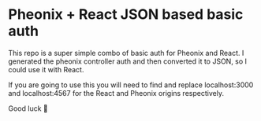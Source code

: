 # Pheonix + React JSON based basic auth

This repo is a super simple combo of basic auth for Pheonix and React. I generated the pheonix controller auth and then converted it to JSON, so I could use it with React.

If you are going to use this you will need to find and replace localhost:3000 and localhost:4567 for the React and Pheonix origins respectively.

Good luck 🫡
